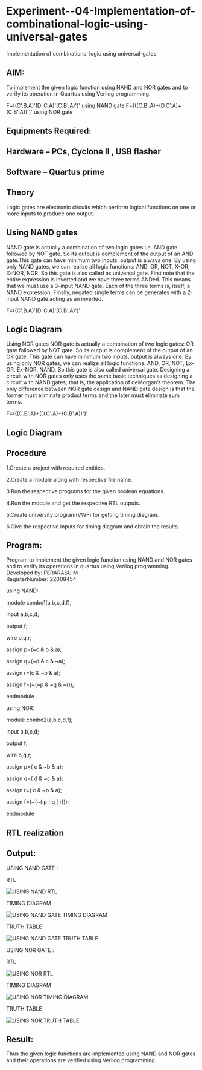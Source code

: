 # Experiment--04-Implementation-of-combinational-logic-using-universal-gates
Implementation of combinational logic using universal-gates
 
## AIM:
To implement the given logic function using NAND and NOR gates and to verify its operation in Quartus using Verilog programming.

F=((C'.B.A)'(D'.C.A)'(C.B'.A)')' using NAND gate
F=(((C.B'.A)+(D.C'.A)+(C.B'.A))')' using NOR gate
## Equipments Required:
## Hardware – PCs, Cyclone II , USB flasher
## Software – Quartus prime


## Theory
Logic gates are electronic circuits which perform logical functions on one or more inputs to produce one output. 

## Using NAND gates
NAND gate is actually a combination of two logic gates i.e. AND gate followed by NOT gate. So its output is complement of the output of an AND gate.This gate can have minimum two inputs, output is always one. By using only NAND gates, we can realize all logic functions: AND, OR, NOT, X-OR, X-NOR, NOR. So this gate is also called as universal gate. First note that the entire expression is inverted and we have three terms ANDed. This means that we must use a 3-input NAND gate. Each of the three terms is, itself, a NAND expression. Finally, negated single terms can be generates with a 2-input NAND gate acting as an inverted.

F=((C'.B.A)'(D'.C.A)'(C.B'.A)')'

## Logic Diagram

Using NOR gates
NOR gate is actually a combination of two logic gates: OR gate followed by NOT gate. So its output is complement of the output of an OR gate. This gate can have minimum two inputs, output is always one. By using only NOR gates, we can realize all logic functions: AND, OR, NOT, Ex-OR, Ex-NOR, NAND. So this gate is also called universal gate. Designing a circuit with NOR gates only uses the same basic techniques as designing a circuit with NAND gates; that is, the application of deMorgan’s theorem. The only difference between NOR gate design and NAND gate design is that the former must eliminate product terms and the later must eliminate sum terms.

F=(((C.B'.A)+(D.C'.A)+(C.B'.A))')'

## Logic Diagram
## Procedure

1.Create a project with required entities.

2.Create a module along with respective file name.

3.Run the respective programs for the given boolean equations.

4.Run the module and get the respective RTL outputs.

5.Create university program(VWF) for getting timing diagram.

6.Give the respective inputs for timing diagram and obtain the results.

## Program:

Program to implement the given logic function using NAND and NOR gates and to verify its operations in quartus using Verilog programming.
Developed by: PERARASU M        
RegisterNumber:  22008454        

using NAND:

   module combo1(a,b,c,d,f);   
   
   input a,b,c,d;      
   
   output f;     
   
   wire p,q,r;     
   
   assign p=(~c & b & a);    
   
   assign q=(~d & c & ~a);    
   
   assign r=(c & ~b & a);   
   
   assign f=(~(~p & ~q & ~r));  
   
   endmodule      

using NOR:

   module combo2(a,b,c,d,f);      
   
   input a,b,c,d;       
   
   output f;   
   
   wire p,q,r;  
   
   assign p=( c & ~b & a); 
   
   assign q=( d & ~c & a);
   
   assign r=( c & ~b & a);
   
   assign f=(~(~( p | q | r)));
   
   endmodule

## RTL realization

## Output:
USING NAND GATE :

RTL

![USING NAND RTL](https://user-images.githubusercontent.com/118348589/211006636-101f2666-d279-47e8-8b87-a239d592212b.png)

TIMING DIAGRAM

![USING NAND GATE TIMING DIAGRAM](https://user-images.githubusercontent.com/118348589/211006807-eac3d4ff-aafa-4361-87c1-4a615515df3f.png)

TRUTH TABLE 

![USING NAND GATE TRUTH TABLE](https://user-images.githubusercontent.com/118348589/211006860-84cb5096-3566-4112-8d82-8f705a49d27f.png)

USING NOR GATE :   

RTL

![USING NOR RTL](https://user-images.githubusercontent.com/118348589/211007138-d56d38c6-6c3b-4e10-80c6-33a15000ab90.png)

TIMING DIAGRAM

![USING NOR TIMING DIAGRAM](https://user-images.githubusercontent.com/118348589/211007189-b1181634-734b-4a44-b98d-7c84668ab88c.png)

TRUTH TABLE

![USING NOR TRUTH TABLE](https://user-images.githubusercontent.com/118348589/211007243-a6bc725f-48ca-412c-a4f0-3d238deab603.png)

## Result:
Thus the given logic functions are implemented using NAND and NOR gates and their operations are verified using Verilog programming.
